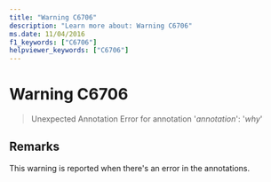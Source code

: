 ```yaml
---
title: "Warning C6706"
description: "Learn more about: Warning C6706"
ms.date: 11/04/2016
f1_keywords: ["C6706"]
helpviewer_keywords: ["C6706"]
---
```

# Warning C6706

> Unexpected Annotation Error for annotation '*annotation*': '*why*'

## Remarks

This warning is reported when there's an error in the annotations.
